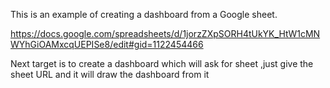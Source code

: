 This is an example of creating a dashboard from a Google sheet.

https://docs.google.com/spreadsheets/d/1jorzZXpSORH4tUkYK_HtW1cMNWYhGiOAMxcqUEPISe8/edit#gid=1122454466

Next target is to create a dashboard which will ask for sheet ,just give the sheet URL and it will draw the dashboard from it
